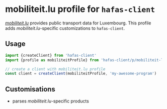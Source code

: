 # mobiliteit.lu profile for `hafas-client`

[*mobiliteit.lu*](https://www.mobiliteit.lu) provides public transport data for Luxembourg. This profile adds *mobiliteit.lu*-specific customizations to `hafas-client`.

## Usage

```js
import {createClient} from 'hafas-client'
import {profile as mobiliteitProfile} from 'hafas-client/p/mobiliteit-lu/index.js'

// create a client with mobiliteit.lu profile
const client = createClient(mobiliteitProfile, 'my-awesome-program')
```


## Customisations

- parses *mobiliteit.lu*-specific products
